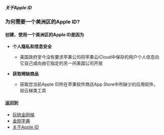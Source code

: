 ##### 关于Apple ID
### 为何需要一个美洲区的Apple ID?
#### 创建、使用一个美洲区的Apple ID是因为
- <strong>个人隐私和信息安全</strong>
  - 美国政府至今没有要求苹果公司将苹果云iCloud中保存的用户个人信息向它自己或向由它指定的另一间美国公司开放

- <strong>获取稀缺商品</strong>
  - 获取您当前Apple ID所在苹果软件商店App Store中所缺少的应用软件，如云梯类工具

#### 返回到
- [玩转金刚梯](https://github.com/a2zitpro/web/blob/master/LadderFree/A.md)
- [金刚字典](https://github.com/a2zitpro/web/blob/master/LadderFree/kkDictionary/KKDictionary.md)
- [关于Apple ID](https://github.com/a2zitpro/web/blob/master/LadderFree/kkDictionary/kkAppLadder/iOS/AppleIDList.md)

